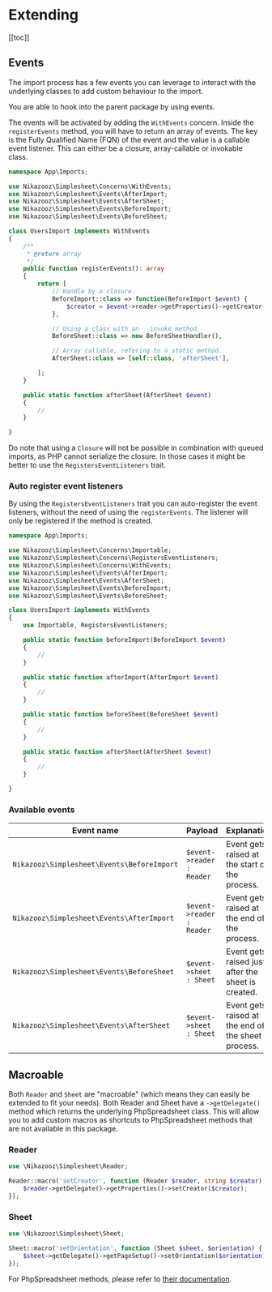 # Extending

[[toc]]

## Events

The import process has a few events you can leverage to interact with the underlying
classes to add custom behaviour to the import.

You are able to hook into the parent package by using events.

The events will be activated by adding the `WithEvents` concern. Inside the `registerEvents` method, you
will have to return an array of events. The key is the Fully Qualified Name (FQN) of the event and the value is a callable event listener.
This can either be a closure, array-callable or invokable class.

```php
namespace App\Imports;

use Nikazooz\Simplesheet\Concerns\WithEvents;
use Nikazooz\Simplesheet\Events\AfterImport;
use Nikazooz\Simplesheet\Events\AfterSheet;
use Nikazooz\Simplesheet\Events\BeforeImport;
use Nikazooz\Simplesheet\Events\BeforeSheet;

class UsersImport implements WithEvents
{
    /**
     * @return array
     */
    public function registerEvents(): array
    {
        return [
            // Handle by a closure.
            BeforeImport::class => function(BeforeImport $event) {
                $creator = $event->reader->getProperties()->getCreator();
            },

            // Using a class with an __invoke method.
            BeforeSheet::class => new BeforeSheetHandler(),

            // Array callable, refering to a static method.
            AfterSheet::class => [self::class, 'afterSheet'],

        ];
    }

    public static function afterSheet(AfterSheet $event)
    {
        //
    }

}
```

Do note that using a `Closure` will not be possible in combination with queued imports, as PHP cannot serialize the closure.
In those cases it might be better to use the `RegistersEventListeners` trait.

### Auto register event listeners

By using the `RegistersEventListeners` trait you can auto-register the event listeners,
without the need of using the `registerEvents`. The listener will only be registered if the method is created.

```php
namespace App\Imports;

use Nikazooz\Simplesheet\Concerns\Importable;
use Nikazooz\Simplesheet\Concerns\RegistersEventListeners;
use Nikazooz\Simplesheet\Concerns\WithEvents;
use Nikazooz\Simplesheet\Events\AfterImport;
use Nikazooz\Simplesheet\Events\AfterSheet;
use Nikazooz\Simplesheet\Events\BeforeImport;
use Nikazooz\Simplesheet\Events\BeforeSheet;

class UsersImport implements WithEvents
{
    use Importable, RegistersEventListeners;

    public static function beforeImport(BeforeImport $event)
    {
        //
    }

    public static function afterImport(AfterImport $event)
    {
        //
    }

    public static function beforeSheet(BeforeSheet $event)
    {
        //
    }

    public static function afterSheet(AfterSheet $event)
    {
        //
    }

}
```

### Available events

| Event name | Payload | Explanation |
|---- |----| ----|
|`Nikazooz\Simplesheet\Events\BeforeImport` | `$event->reader : Reader` | Event gets raised at the start of the process. |
| `Nikazooz\Simplesheet\Events\AfterImport` | `$event->reader : Reader` | Event gets raised at the end of the  process. |
| `Nikazooz\Simplesheet\Events\BeforeSheet` | `$event->sheet : Sheet` | Event gets raised just after the sheet is created. |
| `Nikazooz\Simplesheet\Events\AfterSheet` | `$event->sheet : Sheet` | Event gets raised at the end of the sheet process. |


## Macroable

Both `Reader` and `Sheet` are "macroable" (which means they can easily be extended to fit your needs).
Both Reader and Sheet have a `->getDelegate()` method which returns the underlying PhpSpreadsheet class.
This will allow you to add custom macros as shortcuts to PhpSpreadsheet methods that are not available in this package.

### Reader

```php
use \Nikazooz\Simplesheet\Reader;

Reader::macro('setCreator', function (Reader $reader, string $creator) {
    $reader->getDelegate()->getProperties()->setCreator($creator);
});
```

### Sheet

```php
use \Nikazooz\Simplesheet\Sheet;

Sheet::macro('setOrientation', function (Sheet $sheet, $orientation) {
    $sheet->getDelegate()->getPageSetup()->setOrientation($orientation);
});
```

For PhpSpreadsheet methods, please refer to [their documentation](https://phpspreadsheet.readthedocs.io/).
